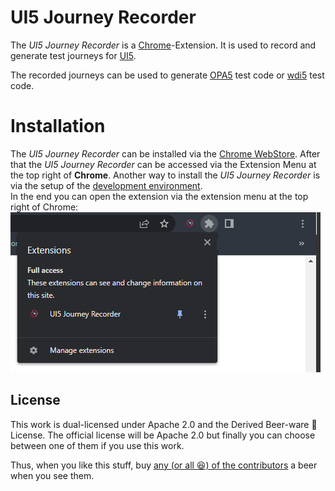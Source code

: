 # UI5 Journey Recorder

The _UI5 Journey Recorder_ is a [Chrome](https://www.google.com/chrome/)-Extension.
It is used to record and generate test journeys for [UI5](https://ui5.sap.com).

The recorded journeys can be used to generate [OPA5](https://ui5.sap.com/#/topic/7cdee404cac441888539ed7bfe076e57) test code or [wdi5](https://github.com/ui5-community/wdi5) test code.

# Installation

The _UI5 Journey Recorder_ can be installed via the [Chrome WebStore](https://chrome.google.com/webstore/detail/ui5-inspector/bebecogbafbighhaildooiibipcnbngo).
After that the _UI5 Journey Recorder_ can be accessed via the Extension Menu at the top right of **Chrome**.
Another way to install the _UI5 Journey Recorder_ is via the setup of the [development environment](./docs/Contribution.md).<br>
In the end you can open the extension via the extension menu at the top right of Chrome: 
![Extension Menu](./docs/img/ExtensionMenu.png)

## License

This work is dual-licensed under Apache 2.0 and the Derived Beer-ware 🍺 License. The official license will be Apache 2.0 but finally you can choose between one of them if you use this work.

Thus, when you like this stuff, buy [any (or all 😆) of the contributors](https://github.com/ui5-community/ui5-journey-recorder/graphs/contributors) a beer when you see them.
